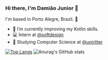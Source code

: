 ### Hi there, I'm Damião Junior 👋
I'm based in Porto Alegre, Brazil. 📍

- 🌱 I’m currently improving my Kotlin skills.
- 💻 Intern at [@softdesign](https://www.instagram.com/softdesignbrasil/)
- 📕 Studying Computer Science at [@uniritter](https://www.uniritter.edu.br/)

[![Top Langs](https://github-readme-stats.vercel.app/api/top-langs/?username=ajdamiao&layout=compact&show_icons=true&theme=tokyonight)](https://github.com/anuraghazra/github-readme-stats)
![Anurag's GitHub stats](https://github-readme-stats.vercel.app/api?username=ajdamiao&show_icons=true&theme=tokyonight)
